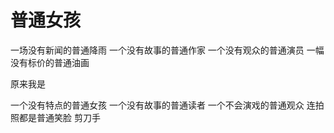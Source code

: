 # 普通女孩
 
 一场没有新闻的普通降雨
 一个没有故事的普通作家
 一个没有观众的普通演员
 一幅没有标价的普通油画
 
 原来我是
 
 一个没有特点的普通女孩
 一个没有故事的普通读者
 一个不会演戏的普通观众
 连拍照都是普通笑脸 
 剪刀手
 


